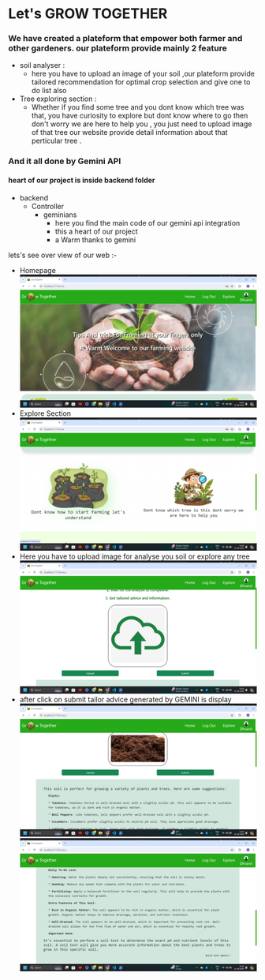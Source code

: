 # Let's GROW TOGETHER 

### We have created a plateform that empower both farmer and other gardeners. our plateform provide mainly 2 feature
-   soil analyser : 
    -  here you have to upload an image of your soil ,our plateform provide tailored recommendation for optimal crop selection and give one to do list also 
- Tree exploring section :
   - Whether if you find some tree and you dont know which tree was that, you have curiosity to explore but dont know where to go  then don't worry we are here to help you , you just need to upload image of that tree our website provide detail information about that perticular tree .

### And it all done by Gemini API 
#### heart of our project is inside backend folder
- backend
   - Controller
     - geminians 
       - here you find the main code of our gemini api integration
       - this a heart of our project
       - a Warm thanks to gemini  

lets's see over view of our web :-

- Homepage
![image](./frontend/public/readmeimage/img1.png)
- Explore Section
![image](./frontend/public/readmeimage/img2.png)
- Here you have to upload image for analyse you soil or explore any tree
![image](./frontend/public/readmeimage/img3.png)
- after click on submit tailor advice generated by GEMINI is display 
![image](./frontend/public/readmeimage/img4.png)
![image](./frontend/public/readmeimage/img5.png)
